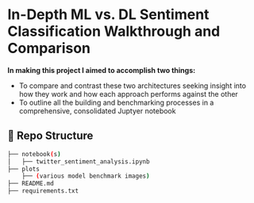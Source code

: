 # In-Depth ML vs. DL Sentiment Classification Walkthrough and Comparison

**In making this project I aimed to accomplish two things:**
- To compare and contrast these two architectures seeking insight into how they work and how each approach performs against the other
- To outline all the building and benchmarking processes in a comprehensive, consolidated Juptyer notebook

## 📁 Repo Structure
```bash
├── notebook(s)
│   ├── twitter_sentiment_analysis.ipynb
├── plots
    ├── (various model benchmark images)
├── README.md
├── requirements.txt
```
